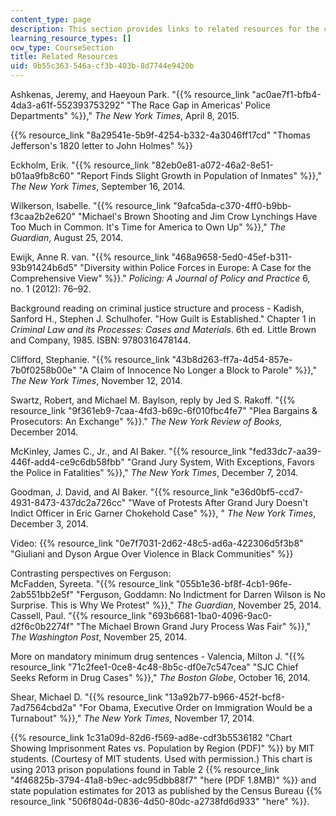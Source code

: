 ```yaml
---
content_type: page
description: This section provides links to related resources for the course.
learning_resource_types: []
ocw_type: CourseSection
title: Related Resources
uid: 9b55c363-546a-cf3b-403b-8d7744e9420b
---
```


Ashkenas, Jeremy, and Haeyoun Park. "{{% resource_link "ac0ae7f1-bfb4-4da3-a61f-552393753292" "The Race Gap in Americas' Police Departments" %}}," _The New York Times_, April 8, 2015.

{{% resource_link "8a29541e-5b9f-4254-b332-4a3046ff17cd" "Thomas Jefferson's 1820 letter to John Holmes" %}}

Eckholm, Erik. "{{% resource_link "82eb0e81-a072-46a2-8e51-b01aa9fb8c60" "Report Finds Slight Growth in Population of Inmates" %}}," _The New York Times_, September 16, 2014.

Wilkerson, Isabelle. "{{% resource_link "9afca5da-c370-4ff0-b9bb-f3caa2b2e620" "Michael's Brown Shooting and Jim Crow Lynchings Have Too Much in Common. It's Time for America to Own Up" %}}," _The Guardian_, August 25, 2014.

Ewijk, Anne R. van. "{{% resource_link "468a9658-5ed0-45ef-b311-93b91424b6d5" "Diversity within Police Forces in Europe: A Case for the Comprehensive View" %}}." _Policing: A Journal of Policy and Practice_ 6, no. 1 (2012): 76–92.

Background reading on criminal justice structure and process - Kadish, Sanford H., Stephen J. Schulhofer. "How Guilt is Established." Chapter 1 in _Criminal Law and its Processes: Cases and Materials_. 6th ed. Little Brown and Company, 1985. ISBN: 9780316478144.

Clifford, Stephanie. "{{% resource_link "43b8d263-ff7a-4d54-857e-7b0f0258b00e" "A Claim of Innocence No Longer a Block to Parole" %}}," _The New York Times_, November 12, 2014.

Swartz, Robert, and Michael M. Baylson, reply by Jed S. Rakoff. "{{% resource_link "9f361eb9-7caa-4fd3-b69c-6f010fbc4fe7" "Plea Bargains & Prosecutors: An Exchange" %}}." _The New York Review of Books,_ December 2014.

McKinley, James C., Jr., and Al Baker. "{{% resource_link "fed33dc7-aa39-446f-add4-ce9c6db58fbb" "Grand Jury System, With Exceptions, Favors the Police in Fatalities" %}}," _The New York Times_, December 7, 2014.

Goodman, J. David, and Al Baker. "{{% resource_link "e36d0bf5-ccd7-4931-8473-437dc2a726cc" "Wave of Protests After Grand Jury Doesn't Indict Officer in Eric Garner Chokehold Case" %}}, " _The New York Times_, December 3, 2014.

Video: {{% resource_link "0e7f7031-2d62-48c5-ad6a-422306d5f3b8" "Giuliani and Dyson Argue Over Violence in Black Communities" %}}

Contrasting perspectives on Ferguson:  
McFadden, Syreeta. "{{% resource_link "055b1e36-bf8f-4cb1-96fe-2ab551bb2e5f" "Ferguson, Goddamn: No Indictment for Darren Wilson is No Surprise. This is Why We Protest" %}}," _The Guardian_, November 25, 2014.  
Cassell, Paul. "{{% resource_link "693b6681-1ba0-4096-9ac0-d2f6c0b2274f" "The Michael Brown Grand Jury Process Was Fair" %}}," _The Washington Post_, November 25, 2014.

More on mandatory minimum drug sentences - Valencia, Milton J. "{{% resource_link "71c2fee1-0ce8-4c48-8b5c-df0e7c547cea" "SJC Chief Seeks Reform in Drug Cases" %}}," _The Boston Globe_, October 16, 2014.

Shear, Michael D. "{{% resource_link "13a92b77-b966-452f-bcf8-7ad7564cbd2a" "For Obama, Executive Order on Immigration Would be a Turnabout" %}}," _The New York Times_, November 17, 2014.

{{% resource_link 1c31a09d-82d6-f569-ad8e-cdf3b5536182 "Chart Showing Imprisonment Rates vs. Population by Region (PDF)" %}} by MIT students. (Courtesy of MIT students. Used with permission.) This chart is using 2013 prison populations found in Table 2 {{% resource_link "4f46825b-3794-41a8-b9ec-adc95dbb88f7" "here (PDF 1.8MB)" %}} and state population estimates for 2013 as published by the Census Bureau {{% resource_link "506f804d-0836-4d50-80dc-a2738fd6d933" "here" %}}.